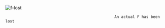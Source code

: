 ![f-lost](https://github.com/user-attachments/assets/23bbf6e3-4267-42e3-b704-aba84820d84d)


                                                    An actual F has been lost

